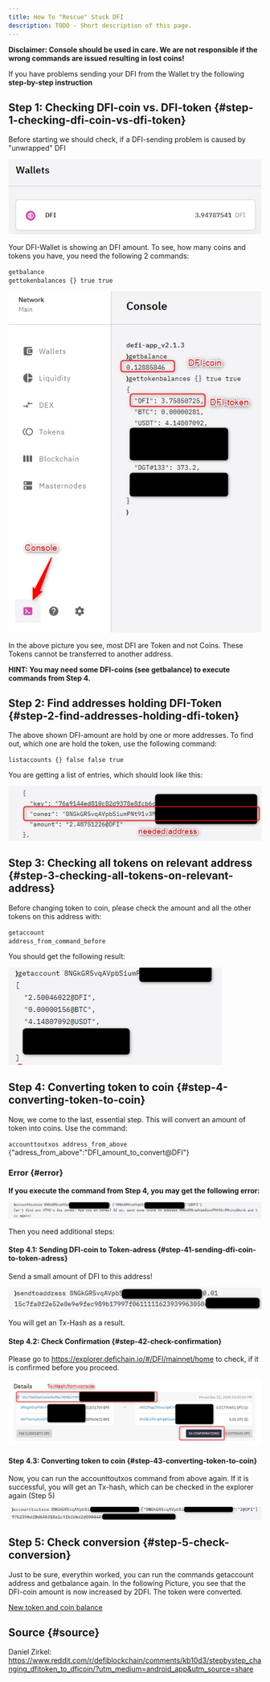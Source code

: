 ```yaml
---
title: How To "Rescue" Stuck DFI
description: TODO - Short description of this page.
---
```


**Disclaimer: Console should be used in care. We are not responsible if the wrong commands are issued resulting in lost coins!**

If you have problems sending your DFI from the Wallet try the following **step-by-step instruction**

## Step 1: Checking DFI-coin vs. DFI-token {#step-1-checking-dfi-coin-vs-dfi-token}

Before starting we should check, if a DFI-sending problem is caused by "unwrapped" DFI

![DFI-amount showed in the wallet](./media/rescueDFI_EN_DFI_Wallet.webp)

Your DFI-Wallet is showing an DFI amount. To see, how many coins and tokens you have, you need the following 2 commands:

`getbalance`  
`gettokenbalances {} true true`

![checking DFI-coins vs. DFI-token](./media/rescueDFI_EN_DFI-coins_vs._DFI-token.webp)

In the above picture you see, most DFI are Token and not Coins. These Tokens cannot be transferred to another address.

**HINT: You may need some DFI-coins (see getbalance) to execute commands from Step 4.**

## Step 2: Find addresses holding DFI-Token {#step-2-find-addresses-holding-dfi-token}

The above shown DFI-amount are hold by one or more addresses. To find out, which one are hold the token, use the following command:

`listaccounts {} false false true`

You are getting a list of entries, which should look like this:

![address with DFI-token](./media/rescueDFI_EN_Address_with_DFI-token.webp)

## Step 3: Checking all tokens on relevant address {#step-3-checking-all-tokens-on-relevant-address}

Before changing token to coin, please check the amount and all the other tokens on this address with:

`getaccount`  
`address_from_command_before`

You should get the following result:

![List of tokens on the address](./media/rescueDFI_EN_Tokens_on_address.webp)

## Step 4: Converting token to coin {#step-4-converting-token-to-coin}

Now, we come to the last, essential step. This will convert an amount of token into coins. Use the command:

`accounttoutxos address_from_above` {"adress_from_above":"DFI_amount_to_convert@DFI"}

### Error {#error}

**If you execute the command from Step 4, you may get the following error:**

![Error when changing token to coin](./media/rescueDFI_EN_Error_changing_token_to_coin.webp)

Then you need additional steps:

#### Step 4.1: Sending DFI-coin to Token-adress {#step-41-sending-dfi-coin-to-token-adress}

Send a small amount of DFI to this address!

![Sending DFI-coin to address with token, result is a Tx-hash](./media/rescueDFI_EN_Result_Tx-Hash.webp)

You will get an Tx-Hash as a result.

#### Step 4.2: Check Confirmation {#step-42-check-confirmation}

Please go to <https://explorer.defichain.io/#/DFI/mainnet/home> to check, if it is confirmed before you proceed.

![Confirmations after exection of command](./media/rescueDFI_EN_Check_Confirmation.webp)

#### Step 4.3: Converting token to coin {#step-43-converting-token-to-coin}

Now, you can run the accounttoutxos command from above again. If it is successful, you will get an Tx-hash, which can be checked in the explorer again (Step 5)

![Successful execution of Token-to-Coin conversion](./media/rescueDFI_EN_Check_Token-to-Coin_conversion.webp)

## Step 5: Check conversion {#step-5-check-conversion}

Just to be sure, everythin worked, you can run the commands getaccount address and getbalance again. In the following Picture, you see that the DFI-coin amount is now increased by 2DFI. The token were converted.

[New token and coin balance](./media/rescueDFI_EN_Check_New_Balance.webp)

## Source {#source}

Daniel Zirkel:
<https://www.reddit.com/r/defiblockchain/comments/kb10d3/stepbystep_changing_dfitoken_to_dficoin/?utm_medium=android_app&utm_source=share>

